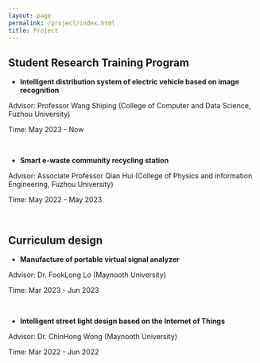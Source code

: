 ```yaml
---
layout: page
permalink: /project/index.html
title: Project
---
```



## Student Research Training Program

- **Intelligent distribution system of electric vehicle based on image recognition**

Advisor: Professor Wang Shiping (College of Computer and Data Science, Fuzhou University)

Time: May 2023 - Now

<br>

- **Smart e-waste community recycling station**
  
Advisor: Associate Professor Qian Hui (College of Physics and information Engineering, Fuzhou University)

Time: May 2022 - May 2023

<br>

## Curriculum design

- **Manufacture of portable virtual signal analyzer**

Advisor: Dr. FookLong Lo (Maynooth University)

Time: Mar 2023 - Jun 2023

<br>

- **Intelligent street light design based on the Internet of Things**
  
Advisor: Dr. ChinHong Wong (Maynooth University)

Time: Mar 2022 - Jun 2022
  
<br>
  
